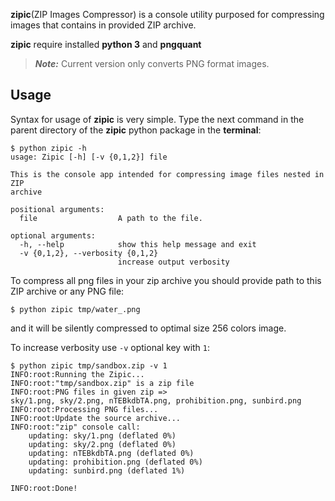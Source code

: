 **zipic**(ZIP Images Compressor) is a console utility purposed for compressing images that contains in
 provided ZIP archive.
 
 **zipic** require installed **python 3** and **pngquant**

> **_Note:_** Current version only converts PNG format images.

Usage
-----

Syntax for usage of **zipic** is very simple.
Type the next command in the parent directory of the **zipic** python package in the **terminal**:

    $ python zipic -h
    usage: Zipic [-h] [-v {0,1,2}] file

    This is the console app intended for compressing image files nested in ZIP
    archive
    
    positional arguments:
      file                  A path to the file.
    
    optional arguments:
      -h, --help            show this help message and exit
      -v {0,1,2}, --verbosity {0,1,2}
                            increase output verbosity


To compress all png files in your zip archive you should provide path to this
ZIP archive or any PNG file:

    $ python zipic tmp/water_.png

and it will be silently compressed to optimal size 256 colors image.


To increase verbosity use ``-v`` optional key with ``1``:


    $ python zipic tmp/sandbox.zip -v 1 
    INFO:root:Running the Zipic...
    INFO:root:"tmp/sandbox.zip" is a zip file
    INFO:root:PNG files in given zip =>
    sky/1.png, sky/2.png, nTEBkdbTA.png, prohibition.png, sunbird.png
    INFO:root:Processing PNG files...
    INFO:root:Update the source archive...
    INFO:root:"zip" console call:
        updating: sky/1.png (deflated 0%)
        updating: sky/2.png (deflated 0%)
        updating: nTEBkdbTA.png (deflated 0%)
        updating: prohibition.png (deflated 0%)
        updating: sunbird.png (deflated 1%)
        
    INFO:root:Done!
